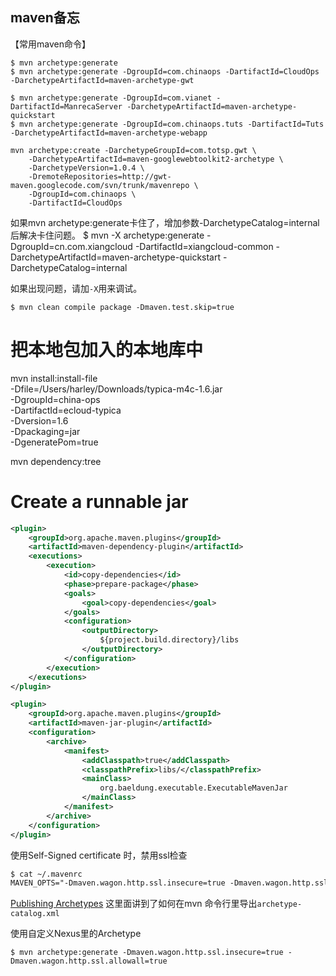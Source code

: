 maven备忘
----------

【常用maven命令】

```
$ mvn archetype:generate
$ mvn archetype:generate -DgroupId=com.chinaops -DartifactId=CloudOps -DarchetypeArtifactId=maven-archetype-gwt

$ mvn archetype:generate -DgroupId=com.vianet -DartifactId=ManrecaServer -DarchetypeArtifactId=maven-archetype-quickstart
$ mvn archetype:generate -DgroupId=com.chinaops.tuts -DartifactId=Tuts -DarchetypeArtifactId=maven-archetype-webapp

mvn archetype:create -DarchetypeGroupId=com.totsp.gwt \
    -DarchetypeArtifactId=maven-googlewebtoolkit2-archetype \
    -DarchetypeVersion=1.0.4 \
    -DremoteRepositories=http://gwt-maven.googlecode.com/svn/trunk/mavenrepo \
    -DgroupId=com.chinaops \
    -DartifactId=CloudOps
```

如果mvn archetype:generate卡住了，增加参数-DarchetypeCatalog=internal后解决卡住问题。
$ mvn -X archetype:generate -DgroupId=cn.com.xiangcloud -DartifactId=xiangcloud-common -DarchetypeArtifactId=maven-archetype-quickstart -DarchetypeCatalog=internal

如果出现问题，请加`-X`用来调试。

```$ mvn clean compile package -Dmaven.test.skip=true```

# 把本地包加入的本地库中

mvn install:install-file \
  -Dfile=/Users/harley/Downloads/typica-m4c-1.6.jar \
  -DgroupId=china-ops \
  -DartifactId=ecloud-typica \
  -Dversion=1.6 \
  -Dpackaging=jar \
  -DgeneratePom=true

mvn dependency:tree

# Create a runnable jar

```xml
<plugin>
    <groupId>org.apache.maven.plugins</groupId>
    <artifactId>maven-dependency-plugin</artifactId>
    <executions>
        <execution>
            <id>copy-dependencies</id>
            <phase>prepare-package</phase>
            <goals>
                <goal>copy-dependencies</goal>
            </goals>
            <configuration>
                <outputDirectory>
                    ${project.build.directory}/libs
                </outputDirectory>
            </configuration>
        </execution>
    </executions>
</plugin>

<plugin>
    <groupId>org.apache.maven.plugins</groupId>
    <artifactId>maven-jar-plugin</artifactId>
    <configuration>
        <archive>
            <manifest>
                <addClasspath>true</addClasspath>
                <classpathPrefix>libs/</classpathPrefix>
                <mainClass>
                    org.baeldung.executable.ExecutableMavenJar
                </mainClass>
            </manifest>
        </archive>
    </configuration>
</plugin>
```

使用Self-Signed certificate 时，禁用ssl检查

```xml
$ cat ~/.mavenrc 
MAVEN_OPTS="-Dmaven.wagon.http.ssl.insecure=true -Dmaven.wagon.http.ssl.allowall=true -Dmaven.wagon.http.ssl.ignore.validity.dates=true"
```

[Publishing Archetypes](https://books.sonatype.com/mvnref-book/reference/archetype-sect-publishing.html)   这里面讲到了如何在mvn 命令行里导出`archetype-catalog.xml`

使用自定义Nexus里的Archetype

```
$ mvn archetype:generate -Dmaven.wagon.http.ssl.insecure=true -Dmaven.wagon.http.ssl.allowall=true 
```
